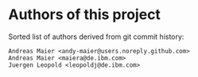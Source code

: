# Authors of this project

Sorted list of authors derived from git commit history:
```
Andreas Maier <andy-maier@users.noreply.github.com>
Andreas Maier <maiera@de.ibm.com>
Juergen Leopold <leopoldj@de.ibm.com>
```
